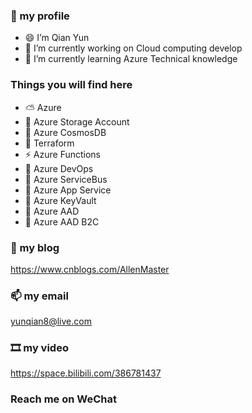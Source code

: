 ### 👋 my profile

- 😄 I’m Qian Yun
- 🔭 I’m currently working on Cloud computing develop
- 🌱 I’m currently learning Azure Technical knowledge

### Things you will find here
- ⛅ Azure
- 🚗 Azure Storage Account
- 🐚 Azure CosmosDB
- 💪 Terraform
- ⚡ Azure Functions
- 🚀 Azure DevOps
- 🎠 Azure ServiceBus
- 🎡 Azure App Service
- 🤺 Azure KeyVault
- 🎃 Azure AAD
- 🎏 Azure AAD B2C


### 📝 my blog
<https://www.cnblogs.com/AllenMaster>
### 📫 my email 
yunqian8@live.com
### 🎞 my video
<https://space.bilibili.com/386781437>

### Reach me on WeChat
